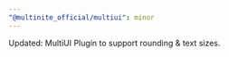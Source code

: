 ```yaml
---
"@multinite_official/multiui": minor
---
```


Updated: MultiUI Plugin to support rounding & text sizes.

